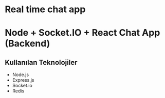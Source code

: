 # Real time chat app

# Node + Socket.IO + React Chat App (Backend)
## Kullanılan Teknolojiler
- Node.js
- Express.js
- Socket.io
- Redis
